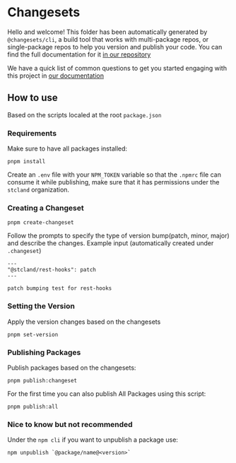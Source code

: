 # Changesets

Hello and welcome! This folder has been automatically generated by `@changesets/cli`, a build tool that works
with multi-package repos, or single-package repos to help you version and publish your code. You can
find the full documentation for it [in our repository](https://github.com/changesets/changesets)

We have a quick list of common questions to get you started engaging with this project in
[our documentation](https://github.com/changesets/changesets/blob/main/docs/common-questions.md)

## How to use
Based on the scripts localed at the root `package.json`

### Requirements

Make sure to have all packages installed:

```
pnpm install
```

Create an `.env` file with your `NPM_TOKEN` variable so that the `.npmrc` file can consume it while publishing, make sure that it has permissions under the `stcland` organization.

### Creating a Changeset
```
pnpm create-changeset
```
Follow the prompts to specify the type of version bump(patch, minor, major) and describe the changes. Example input (automatically created under `.changeset`)

```
---
"@stcland/rest-hooks": patch
---

patch bumping test for rest-hooks

```

### Setting the Version

 Apply the version changes based on the changesets

 ```
 pnpm set-version
 ```

### Publishing Packages

Publish packages based on the changesets:

```
pnpm publish:changeset
```

For the first time you can also publish All Packages using this script:
```
pnpm publish:all
```
### Nice to know but not recommended

Under the `npm cli` if you want to unpublish a package use:

```
npm unpublish `@package/name@<version>`
```